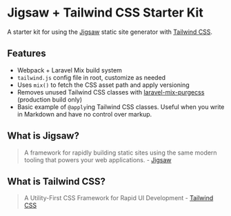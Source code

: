 # Jigsaw + Tailwind CSS Starter Kit

A starter kit for using the [Jigsaw](http://jigsaw.tighten.co/) static site generator with [Tailwind CSS](https://tailwindcss.com/).

## Features

- Webpack + Laravel Mix build system
- `tailwind.js` config file in root, customize as needed
- Uses `mix()` to fetch the CSS asset path and apply versioning
- Removes unused Tailwind CSS classes with [laravel-mix-purgecss](https://github.com/spatie/laravel-mix-purgecss) (production build only)
- Basic example of `@apply`ing Tailwind CSS classes. Useful when you write in Markdown and have no control over markup.

## What is Jigsaw?

> A framework for rapidly building static sites using the same modern tooling that powers your web applications. - [Jigsaw](http://jigsaw.tighten.co/)

## What is Tailwind CSS?

> A Utility-First CSS Framework for Rapid UI Development - [Tailwind CSS](https://tailwindcss.com/)
